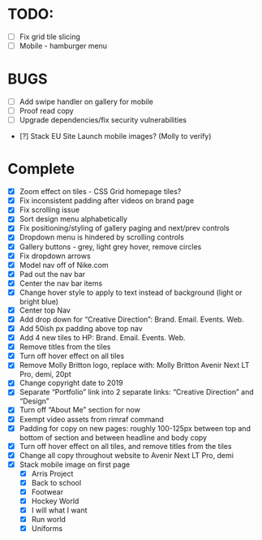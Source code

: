 
# TODO:
- [ ] Fix grid tile slicing
- [ ] Mobile - hamburger menu

# BUGS
- [ ] Add swipe handler on gallery for mobile
- [ ] Proof read copy
- [ ] Upgrade dependencies/fix security vulnerabilities

- [?] Stack EU Site Launch mobile images? (Molly to verify)

# Complete
- [x] Zoom effect on tiles - CSS Grid homepage tiles?
- [x] Fix inconsistent padding after videos on brand page
- [x] Fix scrolling issue
- [x] Sort design menu alphabetically
- [x] Fix positioning/styling of gallery paging and next/prev controls
- [x] Dropdown menu is hindered by scrolling controls
- [x] Gallery buttons - grey, light grey hover, remove circles
- [x] Fix dropdown arrows
- [x] Model nav off of Nike.com
- [x] Pad out the nav bar
- [x] Center the nav bar items
- [x] Change hover style to apply to text instead of background (light or bright blue)
- [x] Center top Nav
- [x] Add drop down for “Creative Direction”: Brand. Email. Events. Web.
- [x] Add 50ish px padding above top nav
- [x] Add 4 new tiles to HP: Brand. Email. Events. Web. 
- [x] Remove titles from the tiles
- [x] Turn off hover effect on all tiles
- [x] Remove Molly Britton logo, replace with: Molly Britton Avenir Next LT Pro, demi, 20pt
- [x] Change copyright date to 2019
- [x] Separate “Portfolio” link into 2 separate links: “Creative Direction” and “Design”
- [x] Turn off “About Me” section for now
- [x] Exempt video assets from rimraf command
- [x] Padding for copy on new pages: roughly 100-125px between top and bottom of section and between headline and body copy
- [x] Turn off hover effect on all tiles, and remove titles from the tiles
- [x] Change all copy throughout website to Avenir Next LT Pro, demi
- [x] Stack mobile image on first page  
    - [x] Arris Project
    - [x] Back to school
    - [x] Footwear
    - [x] Hockey World
    - [x] I will what I want
    - [x] Run world
    - [x] Uniforms